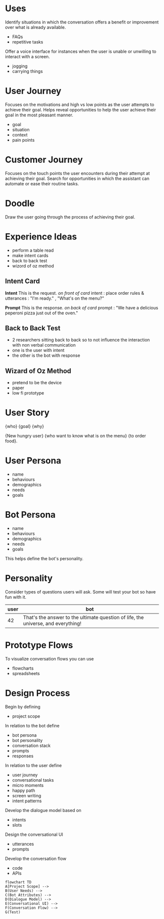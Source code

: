 # Uses

Identify situations in which the conversation offers a benefit or improvement over what is already available.

- FAQs
- repetitive tasks

Offer a voice interface for instances when the user is unable or unwilling to interact with a screen.

- jogging
- carrying things

# User Journey

Focuses on the motivations and high vs low points as the user attempts to achieve their goal. Helps reveal opportunities to help the user achieve their goal in the most pleasant manner.

- goal
- situation
- context
- pain points

# Customer Journey

Focuses on the touch points the user encounters during their attempt at achieving their goal. Search for opportunities in which the assistant can automate or ease their routine tasks.

# Doodle

Draw the user going through the process of achieving their goal. 

# Experience Ideas

- perform a table read
- make intent cards
- back to back test
- wizord of oz method

## Intent Card

**Intent**
This is the request.
*on front of card*
intent : place order
rules & utterances : "I'm ready." , "What's on the menu?"

**Prompt**
This is the response.
*on back of card*
prompt : "We have a delicious peperoni pizza just out of the oven."

## Back to Back Test

- 2 researchers sitting back to back so to not influence the interaction with non verbal communication
- one is the user with intent
- the other is the bot with response

## Wizard of Oz Method

- pretend to be the device
- paper
- low fi prototype

# User Story

{who} {goal} {why}

{New hungry user} {who want to know what is on the menu} {to order food}.


# User Persona

- name
- behaviours
- demographics
- needs
- goals


# Bot Persona

- name
- behaviours
- demographics
- needs
- goals

This helps define the bot's personality.


# Personality

Consider types of questions users will ask.
Some will test your bot so have fun with it.

| user | bot |
| ---- | ---- |
| 42 | That's the answer to the ultimate question of life, the universe, and everything! |

# Prototype Flows

To visualize conversation flows you can use
- flowcharts
- spreadsheets

# Design Process

Begin by defining
- project scope

In relation to the bot define
- bot persona
- bot personality
- conversation stack
- prompts
- responses

In relation to the user define
- user journey
- conversational tasks
- micro moments
- happy path
- screen writing
- intent patterns

Develop the dialogue model based on
- intents
- slots

Design the conversational UI
- utterances
- prompts

Develop the conversation flow
- code
- APIs

```mermaid
flowchart TD
A[Project Scope] -->
B(User Needs) -->
C(Bot Attributes) -->
D(Dialogue Model) -->
E(Conversational UI) -->
F(Conversation Flow) -->
G(Test)
```

